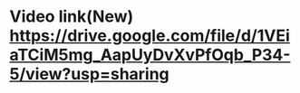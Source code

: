 # Video link(New) https://drive.google.com/file/d/1VEiaTCiM5mg_AapUyDvXvPfOqb_P34-5/view?usp=sharing
